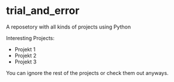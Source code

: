 # trial_and_error
A reposetory with all kinds of projects using Python

Interesting Projects:

- Projekt 1
- Projekt 2
- Projekt 3

You can ignore the rest of the projects or check them out anyways.

